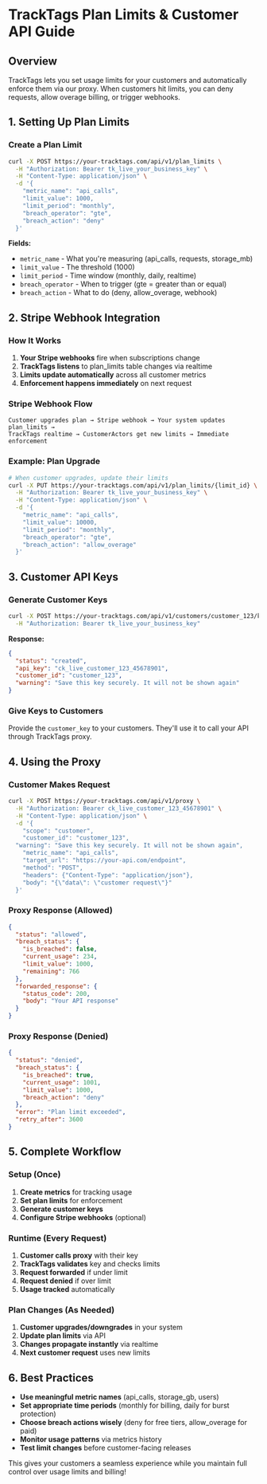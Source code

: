 # TrackTags Plan Limits & Customer API Guide

## Overview
TrackTags lets you set usage limits for your customers and automatically enforce them via our proxy. When customers hit limits, you can deny requests, allow overage billing, or trigger webhooks.

## 1. Setting Up Plan Limits

### Create a Plan Limit
```bash
curl -X POST https://your-tracktags.com/api/v1/plan_limits \
  -H "Authorization: Bearer tk_live_your_business_key" \
  -H "Content-Type: application/json" \
  -d '{
    "metric_name": "api_calls",
    "limit_value": 1000,
    "limit_period": "monthly",
    "breach_operator": "gte",
    "breach_action": "deny"
  }'
```

**Fields:**
- `metric_name` - What you're measuring (api_calls, requests, storage_mb)
- `limit_value` - The threshold (1000)
- `limit_period` - Time window (monthly, daily, realtime)
- `breach_operator` - When to trigger (gte = greater than or equal)
- `breach_action` - What to do (deny, allow_overage, webhook)

## 2. Stripe Webhook Integration

### How It Works
1. **Your Stripe webhooks** fire when subscriptions change
2. **TrackTags listens** to plan_limits table changes via realtime
3. **Limits update automatically** across all customer metrics
4. **Enforcement happens immediately** on next request

### Stripe Webhook Flow
```
Customer upgrades plan → Stripe webhook → Your system updates plan_limits → 
TrackTags realtime → CustomerActors get new limits → Immediate enforcement
```

### Example: Plan Upgrade
```bash
# When customer upgrades, update their limits
curl -X PUT https://your-tracktags.com/api/v1/plan_limits/{limit_id} \
  -H "Authorization: Bearer tk_live_your_business_key" \
  -H "Content-Type: application/json" \
  -d '{
    "metric_name": "api_calls", 
    "limit_value": 10000,
    "limit_period": "monthly",
    "breach_operator": "gte",
    "breach_action": "allow_overage"
  }'
```

## 3. Customer API Keys

### Generate Customer Keys
```bash
curl -X POST https://your-tracktags.com/api/v1/customers/customer_123/keys \
  -H "Authorization: Bearer tk_live_your_business_key"
```

**Response:**
```json
{
  "status": "created",
  "api_key": "ck_live_customer_123_45678901",
  "customer_id": "customer_123",
  "warning": "Save this key securely. It will not be shown again"
}
```

### Give Keys to Customers
Provide the `customer_key` to your customers. They'll use it to call your API through TrackTags proxy.

## 4. Using the Proxy

### Customer Makes Request
```bash
curl -X POST https://your-tracktags.com/api/v1/proxy \
  -H "Authorization: Bearer ck_live_customer_123_45678901" \
  -H "Content-Type: application/json" \
  -d '{
    "scope": "customer",
    "customer_id": "customer_123",
  "warning": "Save this key securely. It will not be shown again",
    "metric_name": "api_calls", 
    "target_url": "https://your-api.com/endpoint",
    "method": "POST",
    "headers": {"Content-Type": "application/json"},
    "body": "{\"data\": \"customer request\"}"
  }'
```

### Proxy Response (Allowed)
```json
{
  "status": "allowed",
  "breach_status": {
    "is_breached": false,
    "current_usage": 234,
    "limit_value": 1000,
    "remaining": 766
  },
  "forwarded_response": {
    "status_code": 200,
    "body": "Your API response"
  }
}
```

### Proxy Response (Denied)
```json
{
  "status": "denied", 
  "breach_status": {
    "is_breached": true,
    "current_usage": 1001,
    "limit_value": 1000,
    "breach_action": "deny"
  },
  "error": "Plan limit exceeded",
  "retry_after": 3600
}
```

## 5. Complete Workflow

### Setup (Once)
1. **Create metrics** for tracking usage
2. **Set plan limits** for enforcement  
3. **Generate customer keys**
4. **Configure Stripe webhooks** (optional)

### Runtime (Every Request)
1. **Customer calls proxy** with their key
2. **TrackTags validates** key and checks limits
3. **Request forwarded** if under limit
4. **Request denied** if over limit
5. **Usage tracked** automatically

### Plan Changes (As Needed)
1. **Customer upgrades/downgrades** in your system
2. **Update plan limits** via API
3. **Changes propagate instantly** via realtime
4. **Next customer request** uses new limits

## 6. Best Practices

- **Use meaningful metric names** (api_calls, storage_gb, users)
- **Set appropriate time periods** (monthly for billing, daily for burst protection)
- **Choose breach actions wisely** (deny for free tiers, allow_overage for paid)
- **Monitor usage patterns** via metrics history
- **Test limit changes** before customer-facing releases

This gives your customers a seamless experience while you maintain full control over usage limits and billing!
